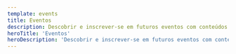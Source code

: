 ```yaml
---
template: events
title: Eventos
description: Descobrir e inscrever-se em futuros eventos com conteúdos de Nuxt e assistir palestras anteriores da equipa principal e da comunidade.
heroTitle: 'Eventos'
heroDescription: 'Descobrir e inscrever-se em futuros eventos com conteúdos de Nuxt e assistir palestras anteriores da equipa principal e da comunidade.'
---
```

